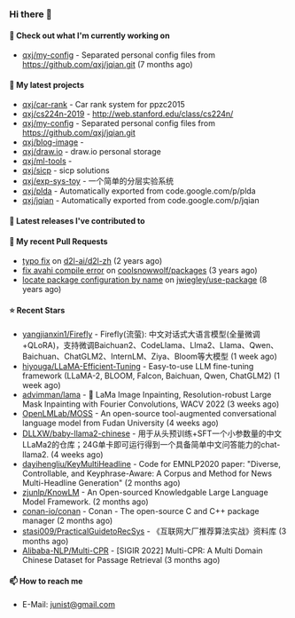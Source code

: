 ### Hi there 👋

#### 👷 Check out what I'm currently working on

- [qxj/my-config](https://github.com/qxj/my-config) - Separated personal config files from https://github.com/qxj/jqian.git (7 months ago)

#### 🌱 My latest projects

- [qxj/car-rank](https://github.com/qxj/car-rank) - Car rank system for ppzc2015
- [qxj/cs224n-2019](https://github.com/qxj/cs224n-2019) - http://web.stanford.edu/class/cs224n/
- [qxj/my-config](https://github.com/qxj/my-config) - Separated personal config files from https://github.com/qxj/jqian.git
- [qxj/blog-image](https://github.com/qxj/blog-image) - 
- [qxj/draw.io](https://github.com/qxj/draw.io) - draw.io personal storage
- [qxj/ml-tools](https://github.com/qxj/ml-tools) - 
- [qxj/sicp](https://github.com/qxj/sicp) - sicp solutions
- [qxj/exp-sys-toy](https://github.com/qxj/exp-sys-toy) - 一个简单的分层实验系统
- [qxj/plda](https://github.com/qxj/plda) - Automatically exported from code.google.com/p/plda
- [qxj/jqian](https://github.com/qxj/jqian) - Automatically exported from code.google.com/p/jqian

#### 🔭 Latest releases I've contributed to


#### 🔨 My recent Pull Requests

- [typo fix](https://github.com/d2l-ai/d2l-zh/pull/999) on [d2l-ai/d2l-zh](https://github.com/d2l-ai/d2l-zh) (2 years ago)
- [fix avahi compile error](https://github.com/coolsnowwolf/packages/pull/39) on [coolsnowwolf/packages](https://github.com/coolsnowwolf/packages) (3 years ago)
- [locate package configuration by name](https://github.com/jwiegley/use-package/pull/191) on [jwiegley/use-package](https://github.com/jwiegley/use-package) (8 years ago)

#### ⭐ Recent Stars

- [yangjianxin1/Firefly](https://github.com/yangjianxin1/Firefly) - Firefly(流萤): 中文对话式大语言模型(全量微调&#43;QLoRA)，支持微调Baichuan2、CodeLlama、Llma2、Llama、Qwen、Baichuan、ChatGLM2、InternLM、Ziya、Bloom等大模型 (1 week ago)
- [hiyouga/LLaMA-Efficient-Tuning](https://github.com/hiyouga/LLaMA-Efficient-Tuning) - Easy-to-use LLM fine-tuning framework (LLaMA-2, BLOOM, Falcon, Baichuan, Qwen, ChatGLM2) (1 week ago)
- [advimman/lama](https://github.com/advimman/lama) - 🦙  LaMa Image Inpainting, Resolution-robust Large Mask Inpainting with Fourier Convolutions, WACV 2022 (3 weeks ago)
- [OpenLMLab/MOSS](https://github.com/OpenLMLab/MOSS) - An open-source tool-augmented conversational language model from Fudan University (4 weeks ago)
- [DLLXW/baby-llama2-chinese](https://github.com/DLLXW/baby-llama2-chinese) - 用于从头预训练&#43;SFT一个小参数量的中文LLaMa2的仓库；24G单卡即可运行得到一个具备简单中文问答能力的chat-llama2. (4 weeks ago)
- [dayihengliu/KeyMultiHeadline](https://github.com/dayihengliu/KeyMultiHeadline) - Code for EMNLP2020 paper: &#34;Diverse, Controllable, and Keyphrase-Aware: A Corpus and Method for News Multi-Headline Generation&#34; (2 months ago)
- [zjunlp/KnowLM](https://github.com/zjunlp/KnowLM) - An Open-sourced Knowledgable Large Language Model Framework. (2 months ago)
- [conan-io/conan](https://github.com/conan-io/conan) - Conan - The open-source C and C&#43;&#43; package manager (2 months ago)
- [stasi009/PracticalGuidetoRecSys](https://github.com/stasi009/PracticalGuidetoRecSys) - 《互联网大厂推荐算法实战》资料库 (3 months ago)
- [Alibaba-NLP/Multi-CPR](https://github.com/Alibaba-NLP/Multi-CPR) - [SIGIR 2022] Multi-CPR: A Multi Domain Chinese Dataset for Passage Retrieval (3 months ago)

#### 📫 How to reach me

- E-Mail: junist@gmail.com

